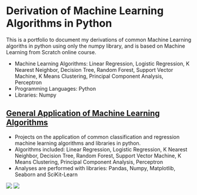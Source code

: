 # Derivation of Machine Learning Algorithms in Python
This is a portfolio to document my derivations of common Machine Learning algoriths in python using only the numpy library, and is based on Machine Learning from Scratch online course. 
* Machine Learning Algorithms: Linear Regression, Logistic Regression, K Nearest Neighbor, Decision Tree, Random Forest, Support Vector Machine, K Means Clustering, Principal Component Analysis, Perceptron
* Programming Languages: Python
* Libraries: Numpy

## [General Application of Machine Learning Algorithms](https://github.com/mbyoung99/ML_General_Applications/blob/main/README.md)
* Projects on the application of common classification and regression machine learning algorithms and libraries in python.
* Algorithms included: Linear Regression, Logistic Regression, K Nearest Neighbor, Decision Tree, Random Forest, Support Vector Machine, K Means Clustering, Principal Component Analysis, Perceptron
* Analyses are performed with libraries: Pandas, Numpy, Matplotlib, Seaborn and SciKit-Learn

![](/Images/LinearModelPlotMultiVar_.png)
![](/Images/PolynomialModelPlotSingleVar.png)

